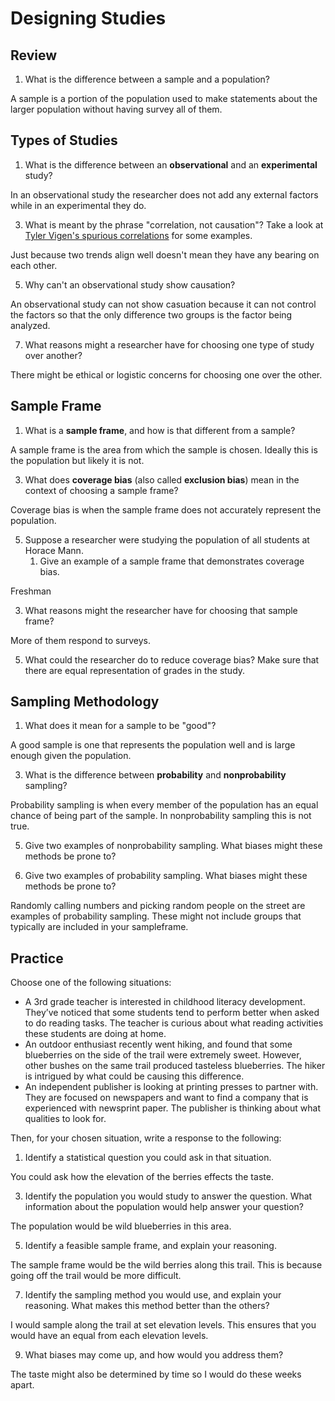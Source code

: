 # Designing Studies

## Review
1. What is the difference between a sample and a population?

A sample is a portion of the population used to make statements about the larger population without having survey all of them.

## Types of Studies
1. What is the difference between an **observational** and an **experimental** study?

In an observational study the researcher does not add any external factors while in an experimental they do.

3. What is meant by the phrase "correlation, not causation"? Take a look at [Tyler Vigen's spurious correlations](https://www.tylervigen.com/spurious-correlations) for some examples.

Just because two trends align well doesn't mean they have any bearing on each other.

5. Why can't an observational study show causation?

An observational study can not show casuation because it can not control the factors so that the only difference two groups is the factor being analyzed.

7. What reasons might a researcher have for choosing one type of study over another?

There might be ethical or logistic concerns for choosing one over the other.

## Sample Frame
1. What is a **sample frame**, and how is that different from a sample?

A sample frame is the area from which the sample is chosen. Ideally this is the population but likely it is not.

3. What does **coverage bias** (also called **exclusion bias**) mean in the context of choosing a sample frame?

Coverage bias is when the sample frame does not accurately represent the population.

5. Suppose a researcher were studying the population of all students at Horace Mann.
   1. Give an example of a sample frame that demonstrates coverage bias.

Freshman

   3. What reasons might the researcher have for choosing that sample frame?

More of them respond to surveys.

   5. What could the researcher do to reduce coverage bias?
Make sure that there are equal representation of grades in the study.


## Sampling Methodology
1. What does it mean for a sample to be "good"?

A good sample is one that represents the population well and is large enough given the population.

3. What is the difference between **probability** and **nonprobability** sampling?

Probability sampling is when every member of the population has an equal chance of being part of the sample. In nonprobability sampling this is not true.

5. Give two examples of nonprobability sampling. What biases might these methods be prone to?


7. Give two examples of probability sampling. What biases might these methods be prone to?

Randomly calling numbers and picking random people on the street are examples of probability sampling. These might not include groups that typically are included in your sampleframe.

## Practice
Choose one of the following situations:
  - A 3rd grade teacher is interested in childhood literacy development. They’ve noticed that some students tend to perform better when asked to do reading tasks. The teacher is curious about what reading activities these students are doing at home.
  - An outdoor enthusiast recently went hiking, and found that some blueberries on the side of the trail were extremely sweet. However, other bushes on the same trail produced tasteless blueberries. The hiker is intrigued by what could be causing this difference.
  - An independent publisher is looking at printing presses to partner with. They are focused on newspapers and want to find a company that is experienced with newsprint paper. The publisher is thinking about what qualities to look for.

Then, for your chosen situation, write a response to the following:
1. Identify a statistical question you could ask in that situation.

You could ask how the elevation of the berries effects the taste.

3. Identify the population you would study to answer the question. What information about the population would help answer your question?

The population would be wild blueberries in this area. 

5. Identify a feasible sample frame, and explain your reasoning.

The sample frame would be the wild berries along this trail. This is because going off the trail would be more difficult.

7. Identify the sampling method you would use, and explain your reasoning. What makes this method better than the others?

I would sample along the trail at set elevation levels. This ensures that you would have an equal from each elevation levels.

9. What biases may come up, and how would you address them?

The taste might also be determined by time so I would do these weeks apart.

